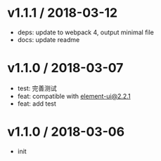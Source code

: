 
v1.1.1 / 2018-03-12
==================

  * deps: update to webpack 4, output minimal file
  * docs: update readme

v1.1.0 / 2018-03-07
==================

  * test: 完善测试
  * feat: compatible with element-ui@2.2.1
  * feat: add test

v1.1.0 / 2018-03-06
==================

  * init
